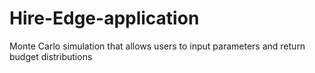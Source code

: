 # Hire-Edge-application
Monte Carlo simulation that allows users to input parameters and return budget distributions
